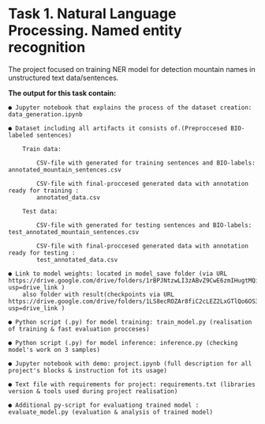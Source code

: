 # Task 1. Natural Language Processing. Named entity recognition

The project focused on training NER model for detection mountain names in unstructured text data/sentences.

**The output for this task contain:**

    ● Jupyter notebook that explains the process of the dataset creation: data_generation.ipynb

    ● Dataset including all artifacts it consists of.(Preproccesed BIO-labeled sentences)

        Train data:

            CSV-file with generated for training sentences and BIO-labels: annotated_mountain_sentences.csv

            CSV-file with final-proccesed generated data with annotation ready for training :
            annotated_data.csv

        Test data:

            CSV-file with generated for testing sentences and BIO-labels: test_annotated_mountain_sentences.csv

            CSV-file with final-proccesed generated data with annotation ready for testing :
            test_annotated_data.csv

    ● Link to model weights: located in model_save folder (via URL https://drive.google.com/drive/folders/1rBPJNtzwLI3zABvZ9CwE6zmIHugtMQiC?usp=drive_link )
        also folder with result(checkpoints via URL https://drive.google.com/drive/folders/1LS8ecROZAr8fiC2cLEZ2LxGTlQo6OS3F?usp=drive_link )

    ● Python script (.py) for model training: train_model.py (realisation of training & fast evaluation procceses)

    ● Python script (.py) for model inference: inference.py (checking model's work on 3 samples)

    ● Jupyter notebook with demo: project.ipynb (full description for all project's blocks & instruction fot its usage)

    ● Text file with requirements for project: requirements.txt (libraries version & tools used during project realisation)

    ● Additional py-script for evaluationg trained model : evaluate_model.py (evaluation & analysis of trained model)